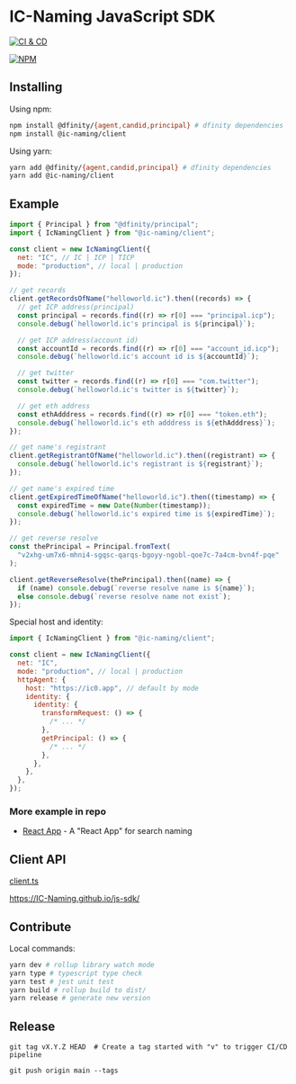# IC-Naming JavaScript SDK

[![CI & CD](https://github.com/IC-Naming/js-sdk/actions/workflows/pipeline.yml/badge.svg)][1]

[![NPM](https://nodei.co/npm/@ic-naming/client.png?downloads=true&downloadRank=true&stars=true)][1]

## Installing

Using npm:

```sh
npm install @dfinity/{agent,candid,principal} # dfinity dependencies
npm install @ic-naming/client
```

Using yarn:

```sh
yarn add @dfinity/{agent,candid,principal} # dfinity dependencies
yarn add @ic-naming/client
```

<!--
Using unpkg CDN. Access through `(window or global).IcNaming.Client`:

```html
<script src="https://unpkg.com/browse/@ic-naming/client/dist/index-umd.js"></script>
``` -->

## Example

```js
import { Principal } from "@dfinity/principal";
import { IcNamingClient } from "@ic-naming/client";

const client = new IcNamingClient({
  net: "IC", // IC | ICP | TICP
  mode: "production", // local | production
});

// get records
client.getRecordsOfName("helloworld.ic").then((records) => {
  // get ICP address(principal)
  const principal = records.find((r) => r[0] === "principal.icp");
  console.debug(`helloworld.ic's principal is ${principal}`);

  // get ICP address(account id)
  const accountId = records.find((r) => r[0] === "account_id.icp");
  console.debug(`helloworld.ic's account id is ${accountId}`);

  // get twitter
  const twitter = records.find((r) => r[0] === "com.twitter");
  console.debug(`helloworld.ic's twitter is ${twitter}`);

  // get eth address
  const ethAdddress = records.find((r) => r[0] === "token.eth");
  console.debug(`helloworld.ic's eth adddress is ${ethAdddress}`);
});

// get name's registrant
client.getRegistrantOfName("helloworld.ic").then((registrant) => {
  console.debug(`helloworld.ic's registrant is ${registrant}`);
});

// get name's expired time
client.getExpiredTimeOfName("helloworld.ic").then((timestamp) => {
  const expiredTime = new Date(Number(timestamp));
  console.debug(`helloworld.ic's expired time is ${expiredTime}`);
});

// get reverse resolve
const thePrincipal = Principal.fromText(
  "v2xhg-um7x6-mhni4-sgqsc-qarqs-bgoyy-ngobl-qoe7c-7a4cm-bvn4f-pqe"
);

client.getReverseResolve(thePrincipal).then((name) => {
  if (name) console.debug(`reverse resolve name is ${name}`);
  else console.debug(`reverse resolve name not exist`);
});
```

Special host and identity:

```js
import { IcNamingClient } from "@ic-naming/client";

const client = new IcNamingClient({
  net: "IC",
  mode: "production", // local | production
  httpAgent: {
    host: "https://ic0.app", // default by mode
    identity: {
      identity: {
        transformRequest: () => {
          /* ... */
        },
        getPrincipal: () => {
          /* ... */
        },
      },
    },
  },
});
```

### More example in repo

- [React App](./examples/react-app/) - A "React App" for search naming

## Client API

[client.ts](./src/client.ts)

https://IC-Naming.github.io/js-sdk/

## Contribute

Local commands:

```sh
yarn dev # rollup library watch mode
yarn type # typescript type check
yarn test # jest unit test
yarn build # rollup build to dist/
yarn release # generate new version
```

## Release

```shell
git tag vX.Y.Z HEAD  # Create a tag started with "v" to trigger CI/CD pipeline

git push origin main --tags
```

[1]: https://github.com/IC-Naming/js-sdk/actions/workflows/pipeline.yml
[2]: https://nodei.co/npm/@ic-naming/client/
